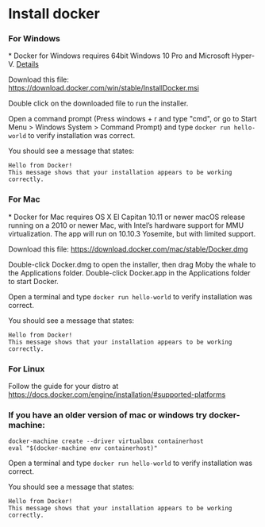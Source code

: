 # Install docker
### For Windows
\* Docker for Windows requires 64bit Windows 10 Pro and Microsoft Hyper-V. [Details](https://docs.docker.com/docker-for-windows/install/#what-to-know-before-you-install)

Download this file: https://download.docker.com/win/stable/InstallDocker.msi

Double click on the downloaded file to run the installer.

Open a command prompt (Press windows + r and type "cmd", or go to Start Menu > Windows System > Command Prompt) and type `docker run hello-world` to verify installation was correct.

You should see a message that states:
```
Hello from Docker!
This message shows that your installation appears to be working correctly.
```

### For Mac
\* Docker for Mac requires OS X El Capitan 10.11 or newer macOS release running on a 2010 or newer Mac, with Intel’s hardware support for MMU virtualization. The app will run on 10.10.3 Yosemite, but with limited support.

Download this file: https://download.docker.com/mac/stable/Docker.dmg

Double-click Docker.dmg to open the installer, then drag Moby the whale to the Applications folder.
Double-click Docker.app in the Applications folder to start Docker.

Open a terminal and type `docker run hello-world` to verify installation was correct.

You should see a message that states:
```
Hello from Docker!
This message shows that your installation appears to be working correctly.
```


### For Linux

Follow the guide for your distro at https://docs.docker.com/engine/installation/#supported-platforms


### If you have an older version of mac or windows try docker-machine:

```
docker-machine create --driver virtualbox containerhost
eval "$(docker-machine env containerhost)"
```


Open a terminal and type `docker run hello-world` to verify installation was correct.

You should see a message that states:
```
Hello from Docker!
This message shows that your installation appears to be working correctly.
```

